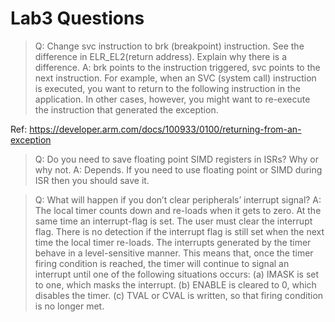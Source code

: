 # Lab3 Questions

> Q: Change svc instruction to brk (breakpoint) instruction. See the difference in ELR_EL2(return address). Explain why there is a difference.
A: brk points to the instruction triggered, svc points to the next instruction. For example, when an SVC (system call) instruction is executed, you want to return to the following instruction in the application. In other cases, however, you might want to re-execute the instruction that generated the exception.

Ref: https://developer.arm.com/docs/100933/0100/returning-from-an-exception

> Q: Do you need to save floating point SIMD registers in ISRs? Why or why not.
A: Depends. If you need to use floating point or SIMD during ISR then you should save it.

> Q: What will happen if you don’t clear peripherals’ interrupt signal?
A: The local timer counts down and re-loads when it gets to zero. At the same time an interrupt-flag is set.
The user must clear the interrupt flag. There is no detection if the interrupt flag is still set when the next
time the local timer re-loads. The interrupts generated by the timer behave in a level-sensitive manner. This means that, once the timer firing condition is reached, the timer will continue to signal an interrupt until one of the following situations occurs: (a) IMASK is set to one, which masks the interrupt. (b) ENABLE is cleared to 0, which disables the timer. (c) TVAL or CVAL is written, so that firing condition is no longer met.

